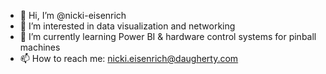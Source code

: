 - 👋 Hi, I’m @nicki-eisenrich
- 👀 I’m interested in data visualization and networking
- 🌱 I’m currently learning Power BI & hardware control systems for pinball machines
- 📫 How to reach me: nicki.eisenrich@daugherty.com

<!---
nicki-eisenrich/nicki-eisenrich is a ✨ special ✨ repository because its `README.md` (this file) appears on your GitHub profile.
You can click the Preview link to take a look at your changes.
--->
